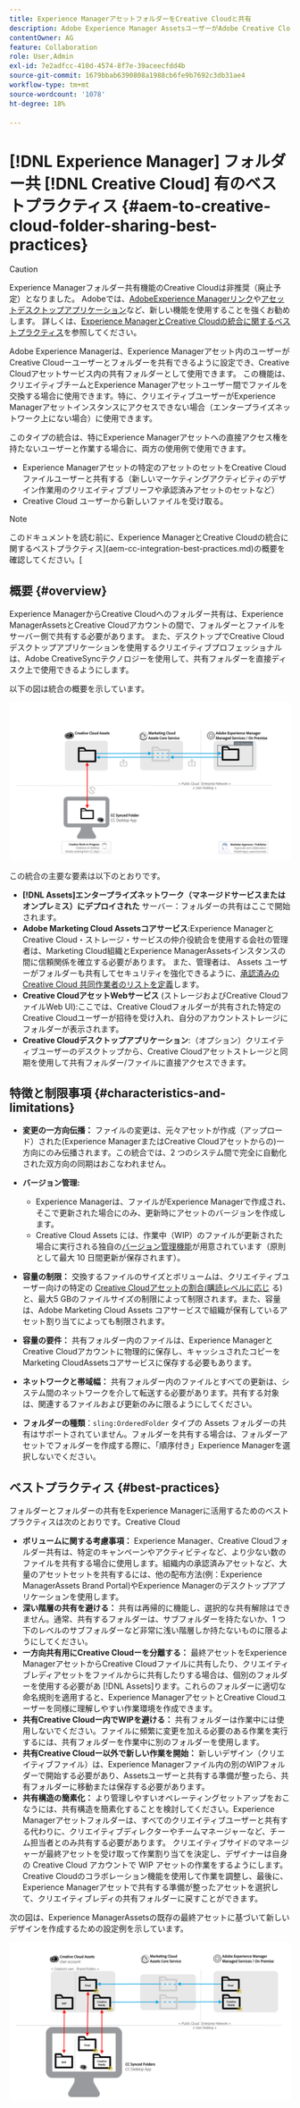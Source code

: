 ```yaml
---
title: Experience ManagerアセットフォルダーをCreative Cloudと共有
description: Adobe Experience Manager AssetsユーザーがAdobe Creative Cloudユーザーとアセットフォルダーを交換できるようにするための設定とベストプラクティス。
contentOwner: AG
feature: Collaboration
role: User,Admin
exl-id: 7e2adfcc-410d-4574-8f7e-39aceecfdd4b
source-git-commit: 1679bbab6390808a1988cb6fe9b7692c3db31ae4
workflow-type: tm+mt
source-wordcount: '1078'
ht-degree: 18%

---
```


# [!DNL Experience Manager] フォルダー共 [!DNL Creative Cloud] 有のベストプラクティス {#aem-to-creative-cloud-folder-sharing-best-practices}

>[!CAUTION]
>
>Experience Managerフォルダー共有機能のCreative Cloudは非推奨（廃止予定）となりました。 Adobeでは、[AdobeExperience Managerリンク](https://helpx.adobe.com/jp/enterprise/admin-guide.html/enterprise/using/adobe-asset-link.ug.html)や[アセットデスクトップアプリケーション](https://experienceleague.adobe.com/docs/experience-manager-desktop-app/using/using.html?lang=ja)など、新しい機能を使用することを強くお勧めします。 詳しくは、[Experience ManagerとCreative Cloudの統合に関するベストプラクティス](/help/assets/aem-cc-integration-best-practices.md)を参照してください。

Adobe Experience Managerは、Experience Managerアセット内のユーザーがCreative Cloudーユーザーとフォルダーを共有できるように設定でき、Creative Cloudアセットサービス内の共有フォルダーとして使用できます。 この機能は、クリエイティブチームとExperience Managerアセットユーザー間でファイルを交換する場合に使用できます。特に、クリエイティブユーザーがExperience Managerアセットインスタンスにアクセスできない場合（エンタープライズネットワーク上にない場合）に使用できます。

このタイプの統合は、特にExperience Managerアセットへの直接アクセス権を持たないユーザーと作業する場合に、両方の使用例で使用できます。

* Experience Managerアセットの特定のアセットのセットをCreative Cloudファイルユーザーと共有する（新しいマーケティングアクティビティのデザイン作業用のクリエイティブブリーフや承認済みアセットのセットなど）
*  Creative Cloud ユーザーから新しいファイルを受け取る。

>[!NOTE]
>
>このドキュメントを読む前に、Experience ManagerとCreative Cloudの統合に関するベストプラクティス](aem-cc-integration-best-practices.md)の概要を確認してください。[

## 概要 {#overview}

Experience ManagerからCreative Cloudへのフォルダー共有は、Experience ManagerAssetsとCreative Cloudアカウントの間で、フォルダーとファイルをサーバー側で共有する必要があります。 また、デスクトップでCreative Cloudデスクトップアプリケーションを使用するクリエイティブプロフェッショナルは、Adobe CreativeSyncテクノロジーを使用して、共有フォルダーを直接ディスク上で使用できるようにします。

以下の図は統合の概要を示しています。

![chlimage_1-406](assets/chlimage_1-406.png)

この統合の主要な要素は以下のとおりです。

* **[!DNL Assets]エンタープライズネットワーク（マネージドサービスまたはオンプレミス）にデプロイされた** サーバー：フォルダーの共有はここで開始されます。
* **Adobe Marketing Cloud Assetsコアサービス**:Experience ManagerとCreative Cloud・ストレージ・サービスの仲介役統合を使用する会社の管理者は、Marketing Cloud組織とExperience ManagerAssetsインスタンスの間に信頼関係を確立する必要があります。 また、管理者は、 Assets ユーザーがフォルダーも共有してセキュリティを強化できるように、[承認済みの Creative Cloud 共同作業者のリストを定義](https://experienceleague.adobe.com/docs/core-services/interface/assets/t-admin-add-cc-user.html#assets)します。
* **Creative CloudアセットWebサービス** (ストレージおよびCreative CloudファイルWeb UI):ここでは、Creative Cloudフォルダーが共有された特定のCreative Cloudユーザーが招待を受け入れ、自分のアカウントストレージにフォルダーが表示されます。
* **Creative Cloudデスクトップアプリケーション**:（オプション）クリエイティブユーザーのデスクトップから、Creative Cloudアセットストレージと同期を使用して共有フォルダー/ファイルに直接アクセスできます。

## 特徴と制限事項 {#characteristics-and-limitations}

* **変更の一方向伝播：** ファイルの変更は、元々アセットが作成（アップロード）された(Experience ManagerまたはCreative Cloudアセットからの)一方向にのみ伝播されます。この統合では、2 つのシステム間で完全に自動化された双方向の同期はおこなわれません。

* **バージョン管理:**

   * Experience Managerは、ファイルがExperience Managerで作成され、そこで更新された場合にのみ、更新時にアセットのバージョンを作成します。
   * Creative Cloud Assets には、作業中（WIP）のファイルが更新された場合に実行される独自の[バージョン管理機能](https://helpx.adobe.com/jp/creative-cloud/help/versioning-faq.html)が用意されています（原則として最大 10 日間更新が保存されます）。

* **容量の制限：** 交換するファイルのサイズとボリュームは、クリエイティブユーザー向けの特定の [Creative Cloudアセットの割合(購読レベルに応じ](https://helpx.adobe.com/jp/creative-cloud/kb/file-storage-quota.html) る)と、最大5 GBのファイルサイズの制限によって制限されます。また、容量は、Adobe Marketing Cloud Assets コアサービスで組織が保有しているアセット割り当てによっても制限されます。

* **容量の要件：** 共有フォルダー内のファイルは、Experience ManagerとCreative Cloudアカウントに物理的に保存し、キャッシュされたコピーをMarketing CloudAssetsコアサービスに保存する必要もあります。
* **ネットワークと帯域幅：** 共有フォルダー内のファイルとすべての更新は、システム間のネットワークを介して転送する必要があります。共有する対象は、関連するファイルおよび更新のみに限るようにしてください。
* **フォルダーの種類**：`sling:OrderedFolder` タイプの Assets フォルダーの共有はサポートされていません。フォルダーを共有する場合は、フォルダーアセットでフォルダーを作成する際に、「順序付き」Experience Managerを選択しないでください。

## ベストプラクティス {#best-practices}

フォルダーとフォルダーの共有をExperience Managerに活用するためのベストプラクティスは次のとおりです。Creative Cloud

* **ボリュームに関する考慮事項：** Experience Manager、Creative Cloudフォルダー共有は、特定のキャンペーンやアクティビティなど、より少ない数のファイルを共有する場合に使用します。組織内の承認済みアセットなど、大量のアセットセットを共有するには、他の配布方法(例：Experience ManagerAssets Brand Portal)やExperience Managerのデスクトップアプリケーションを使用します。
* **深い階層の共有を避ける：** 共有は再帰的に機能し、選択的な共有解除はできません。通常、共有するフォルダーは、サブフォルダーを持たないか、1 つ下のレベルのサブフォルダーなど非常に浅い階層しか持たないものに限るようにしてください。
* **一方向共有用にCreative Cloudーを分離する：** 最終アセットをExperience ManagerアセットからCreative Cloudファイルに共有したり、クリエイティブレディアセットをファイルからに共有したりする場合は、個別のフォルダーを使用する必要があ [!DNL Assets]ります。これらのフォルダーに適切な命名規則を適用すると、Experience ManagerアセットとCreative Cloudユーザーを同様に理解しやすい作業環境を作成できます。
* **共有Creative Cloudー内でWIPを避ける：** 共有フォルダーは作業中には使用しないでください。ファイルに頻繁に変更を加える必要のある作業を実行するには、共有フォルダーを作業中に別のフォルダーを使用します。
* **共有Creative Cloudー以外で新しい作業を開始：** 新しいデザイン（クリエイティブファイル）は、Experience Managerファイル内の別のWIPフォルダーで開始する必要があり、Assetsユーザーと共有する準備が整ったら、共有フォルダーに移動または保存する必要があります。
* **共有構造の簡素化：** より管理しやすいオペレーティングセットアップをおこなうには、共有構造を簡素化することを検討してください。Experience Managerアセットフォルダーは、すべてのクリエイティブユーザーと共有する代わりに、クリエイティブディレクターやチームマネージャーなど、チーム担当者とのみ共有する必要があります。 クリエイティブサイドのマネージャーが最終アセットを受け取って作業割り当てを決定し、デザイナーは自身の Creative Cloud アカウントで WIP アセットの作業をするようにします。Creative Cloudのコラボレーション機能を使用して作業を調整し、最後に、Experience Managerアセットで共有する準備が整ったアセットを選択して、クリエイティブレディの共有フォルダーに戻すことができます。

次の図は、Experience ManagerAssetsの既存の最終アセットに基づいて新しいデザインを作成するための設定例を示しています。

![chlimage_1-407](assets/chlimage_1-407.png)
